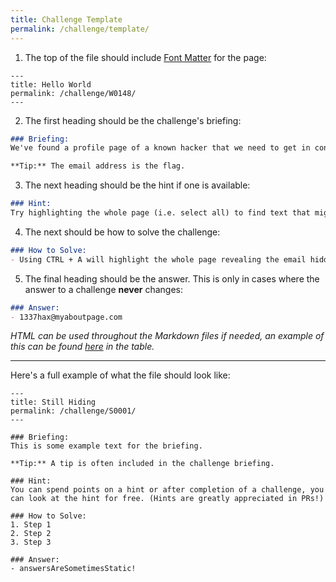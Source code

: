 ```yaml
---
title: Challenge Template
permalink: /challenge/template/
---
```


1. The top of the file should include [Font Matter](https://jekyllrb.com/docs/front-matter/) for the page:
```
---
title: Hello World
permalink: /challenge/W0148/
---
```


2. The first heading should be the challenge's briefing:
```md
### Briefing:
We've found a profile page of a known hacker that we need to get in contact with but most of the information visible on the page is useless to us. However, there is one secret real way to contact him that he's managed to inject on the page - a hidden email address. Intern, we need you to find his email address!

**Tip:** The email address is the flag.
```


3. The next heading should be the hint if one is available:
```md
### Hint:
Try highlighting the whole page (i.e. select all) to find text that might be the same colour as the background.
```


4. The next should be how to solve the challenge:
```md
### How to Solve:
- Using CTRL + A will highlight the whole page revealing the email hidden underneath the “Send me an email” button.
```


5. The final heading should be the answer. This is only in cases where the answer to a challenge **never** changes:
```md
### Answer:
- 1337hax@myaboutpage.com
```

*HTML can be used throughout the Markdown files if needed, an example of this can be found [here](https://play.cyberstart.dev/challenge/W0001/) in the table.*

<hr>

Here's a full example of what the file should look like:
```
---
title: Still Hiding
permalink: /challenge/S0001/
---

### Briefing:
This is some example text for the briefing.

**Tip:** A tip is often included in the challenge briefing.

### Hint:
You can spend points on a hint or after completion of a challenge, you can look at the hint for free. (Hints are greatly appreciated in PRs!)

### How to Solve:
1. Step 1
2. Step 2
3. Step 3

### Answer:
- answersAreSometimesStatic!
```